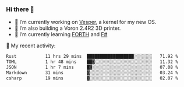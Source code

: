 ### Hi there 👋

<!--
**berkus/berkus** is a ✨ _special_ ✨ repository because its `README.md` (this file) appears on your GitHub profile.

Here are some ideas to get you started:

- 🔭 I’m currently working on ...
- 🌱 I’m currently learning ...
- 👯 I’m looking to collaborate on ...
- 🤔 I’m looking for help with ...
- 💬 Ask me about ...
- 📫 How to reach me: ...
- 😄 Pronouns: ...
- ⚡ Fun fact: ...
-->

- 🔭 I’m currently working on [Vesper](https://github.com/metta-systems/vesper), a kernel for my new OS.
- 🔭 I’m also building a Voron 2.4R2 3D printer.
- 🌱 I’m currently learning [FORTH](http://forth.com/starting-forth/) and [F#](https://fsharpforfunandprofit.com/)

💼 My recent activity:

<!--START_SECTION:waka-->

```txt
Rust           11 hrs 29 mins  ██████████████████░░░░░░░   71.92 %
TOML           1 hr 48 mins    ██▓░░░░░░░░░░░░░░░░░░░░░░   11.32 %
JSON           1 hr 7 mins     █▓░░░░░░░░░░░░░░░░░░░░░░░   07.08 %
Markdown       31 mins         ▓░░░░░░░░░░░░░░░░░░░░░░░░   03.24 %
csharp         19 mins         ▓░░░░░░░░░░░░░░░░░░░░░░░░   02.07 %
```

<!--END_SECTION:waka-->
